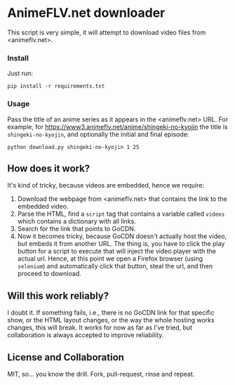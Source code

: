 # AnimeFLV.net downloader

This script is very simple, it will attempt to download video files from <animeflv.net>.

### Install

Just run:

    pip install -r requirements.txt

### Usage

Pass the title of an anime series as it appears in the <animeflv.net> URL. For example, for <https://www3.animeflv.net/anime/shingeki-no-kyojin> the title is `shingeki-no-kyojin`, and optionally the initial and final episode:

    python download.py shingeki-no-kyojin 1 25

## How does it work?

It's kind of tricky, because videos are embedded, hence we require:

1. Download the webpage from <animeflv.net> that contains the link to the embedded video.
2. Parse the HTML, find a `script` tag that contains a variable called `videos` which contains a dictionary with all links.
3. Search for the link that points to GoCDN.
4. Now it becomes tricky, because GoCDN doesn't actually host the video, but embeds it from another URL. The thing is, you have to click the play button for a script to execute that will inject the video player with the actual url. Hence, at this point we open a Firefox browser (using `selenium`) and automatically click that button, steal the url, and then proceed to download.

## Will this work reliably?

I doubt it. If something fails, i.e., there is no GoCDN link for that specific show, or the HTML layout changes, or the way the whole hosting works changes, this will break. It works for now as far as I've tried, but collaboration is always accepted to improve reliability.

## License and Collaboration

MIT, so... you know the drill. Fork, pull-request, rinse and repeat.